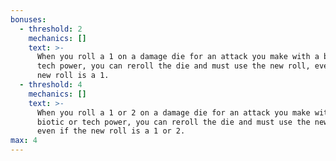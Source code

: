 ```yaml
---
bonuses:
  - threshold: 2
    mechanics: []
    text: >-
      When you roll a 1 on a damage die for an attack you make with a biotic or
      tech power, you can reroll the die and must use the new roll, even if the
      new roll is a 1.
  - threshold: 4
    mechanics: []
    text: >-
      When you roll a 1 or 2 on a damage die for an attack you make with a
      biotic or tech power, you can reroll the die and must use the new roll,
      even if the new roll is a 1 or 2.
max: 4
---
```

